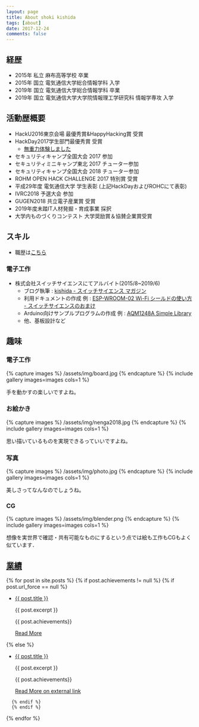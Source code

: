 ```yaml
---
layout: page
title: About shoki kishida
tags: [about]
date: 2017-12-24
comments: false
---
```


## 経歴

* 2015年 私立 麻布高等学校 卒業
* 2015年 国立 電気通信大学総合情報学科 入学
* 2019年 国立 電気通信大学総合情報学科 卒業
* 2019年 国立 電気通信大学大学院情報理工学研究科 情報学専攻 入学

## 活動歴概要

* HackU2016東京会場 最優秀賞&HappyHacking賞 受賞
* HackDay2017学生部門最優秀賞 受賞
  * [無重力体験しました](/ug)
* セキュリティキャンプ全国大会 2017 参加
* セキュリティミニキャンプ東北 2017 チューター参加
* セキュリティキャンプ全国大会 2018 チューター参加
* ROHM OPEN HACK CHALLENGE 2017 特別賞 受賞
* 平成29年度 電気通信大学 学生表彰 (上記HackDayおよびROHCにて表彰)
* IVRC2018 予選大会 参加
* GUGEN2018 共立電子産業賞 受賞
* 2019年度未踏IT人材発掘・育成事業 採択
* 大学内ものづくりコンテスト 大学奨励賞＆協賛企業賞受賞

## スキル

* 職歴は[こちら](/workexp/)

### 電子工作

* 株式会社スイッチサイエンスにてアルバイト(2015/8~2019/6)
  * ブログ執筆 : [kishida - スイッチサイエンス マガジン](http://mag.switch-science.com/author/kishida/)
  * 利用ドキュメントの作成 例 : [ESP-WROOM-02 Wi-Fi シールドの使い方 - スイッチサイエンスのおまけ](http://trac.switch-science.com/wiki/ESP-WROOM-02_AT)
  * Arduino向けサンプルプログラムの作成 例 : [AQM1248A Simple Library](https://github.com/SWITCHSCIENCE/samplecodes/tree/master/AQM1248A_breakout/Arduino/AQM1248A_lib)
  * 他、基板設計など
  

## 趣味

### 電子工作


{% capture images %}
  /assets/img/board.jpg
{% endcapture %}
{% include gallery images=images cols=1 %}

手を動かすの楽しいですよね。

### お絵かき

{% capture images %}
  /assets/img/nenga2018.jpg
{% endcapture %}
{% include gallery images=images cols=1 %}

思い描いているものを実現できるっていいですよね。

### 写真

{% capture images %}
  /assets/img/photo.jpg
{% endcapture %}
{% include gallery images=images cols=1 %}

美しさってなんなのでしょうね。

### CG

{% capture images %}
  /assets/img/blender.png
{% endcapture %}
{% include gallery images=images cols=1 %}

想像を実世界で確認・共有可能なものにするという点では絵も工作もCGもよく似ています．

## [業績](/achievements)

<div class="post-list">
  {% for post in site.posts %} 
      {% if post.achievements != null %}
      {% if post.url_force == null %}
      <ul>
          <li class="wow fadeIn" data-wow-duration="1.5s"
              style="background-image: url( {{post.achieve_image}} ); ">
              <a class="zoombtn" href="{{ site.url }}{{ post.url }}">{{ post.title }}</a>
              <p>{{ post.excerpt }}</p>
              <p>{{ post.achievements}}</p>
              <a href="{{ site.url }}{{ post.url }}" class="btn zoombtn">Read More</a>
          </li>
      </ul>
      {% else %}
      <ul>
          <li class="wow fadeIn" data-wow-duration="1.5s"
              style="background-image: url( {{post.achieve_image}} ); ">
              <a class="zoombtn" href="{{ site.url }}{{ post.url }}">{{ post.title }}</a>
              <p>{{ post.excerpt }}</p>
              <p>{{ post.achievements}}</p>
              <a href="{{post.url_force }}" class="btn zoombtn" text-align="right">Read More on external
                  link </a>
          </li>
      </ul>

      {% endif %}
      {% endif %}
  {% endfor %}
</div>